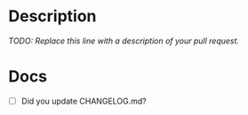 # Description

*TODO: Replace this line with a description of your pull request.*

# Docs

* [ ] Did you update CHANGELOG.md?
